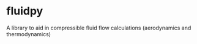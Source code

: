 # fluidpy
A library to aid in compressible fluid flow calculations (aerodynamics and thermodynamics)
